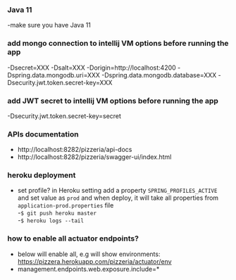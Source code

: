 ### Java 11
-make sure you have Java 11

### add mongo connection to intellij VM options before running the app
-Dsecret=XXX
-Dsalt=XXX
-Dorigin=http://localhost:4200
-Dspring.data.mongodb.uri=XXX
-Dspring.data.mongodb.database=XXX
-Dsecurity.jwt.token.secret-key=XXX

### add JWT secret to intellij VM options before running the app
-Dsecurity.jwt.token.secret-key=secret

### APIs documentation
- http://localhost:8282/pizzeria/api-docs
- http://localhost:8282/pizzeria/swagger-ui/index.html

### heroku deployment
- set profile? in Heroku setting add a property `SPRING_PROFILES_ACTIVE` and set value as `prod` and when deploy, it will take all properties from `application-prod.properties` file <br />
-```$ git push heroku master```<br />
-```$ heroku logs --tail ```

### how to enable all actuator endpoints?
- below will enable all, e.g will show environments: https://pizzera.herokuapp.com/pizzeria/actuator/env
- management.endpoints.web.exposure.include=*